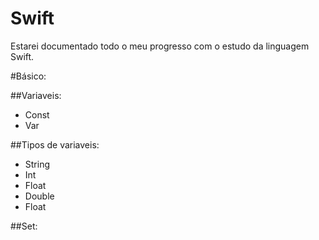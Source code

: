 # Swift

Estarei documentado todo o meu progresso  com o estudo da linguagem Swift.

#Básico:

##Variaveis:
  * Const
  * Var
  
##Tipos de variaveis:
  * String
  * Int
  * Float
  * Double
  * Float

##Set:

